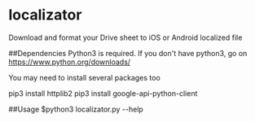 # localizator
Download and format your Drive sheet to iOS or Android localized file

##Dependencies
Python3 is required. If you don't have python3, go on https://www.python.org/downloads/


You may need to install several packages too

pip3 install httplib2
pip3 install google-api-python-client

##Usage
$python3 localizator.py --help
